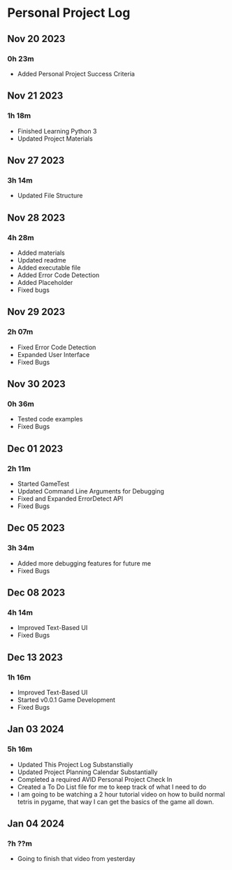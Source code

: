 # Personal Project Log

## Nov 20 2023
### 0h 23m
* Added Personal Project Success Criteria

## Nov 21 2023
### 1h 18m
* Finished Learning Python 3
* Updated Project Materials

## Nov 27 2023
### 3h 14m
* Updated File Structure

## Nov 28 2023
### 4h 28m
* Added materials
* Updated readme 
* Added executable file
* Added Error Code Detection
* Added Placeholder
* Fixed bugs

## Nov 29 2023
### 2h 07m
* Fixed Error Code Detection
* Expanded User Interface
* Fixed Bugs

## Nov 30 2023
### 0h 36m
* Tested code examples
* Fixed Bugs

## Dec 01 2023
### 2h 11m
* Started GameTest
* Updated Command Line Arguments for Debugging
* Fixed and Expanded ErrorDetect API
* Fixed Bugs

## Dec 05 2023
### 3h 34m
* Added more debugging features for future me
* Fixed Bugs

## Dec 08 2023
### 4h 14m
* Improved Text-Based UI
* Fixed Bugs

## Dec 13 2023
### 1h 16m
* Improved Text-Based UI
* Started v0.0.1 Game Development
* Fixed Bugs

## Jan 03 2024
### 5h 16m 
* Updated This Project Log Substanstially
* Updated Project Planning Calendar Substantially
* Completed a required AVID Personal Project Check In
* Created a To Do List file for me to keep track of what I need to do
* I am going to be watching a 2 hour tutorial video on how to build normal tetris in pygame, that way I can get the basics of the game all down.

## Jan 04 2024
### ?h ??m 
* Going to finish that video from yesterday